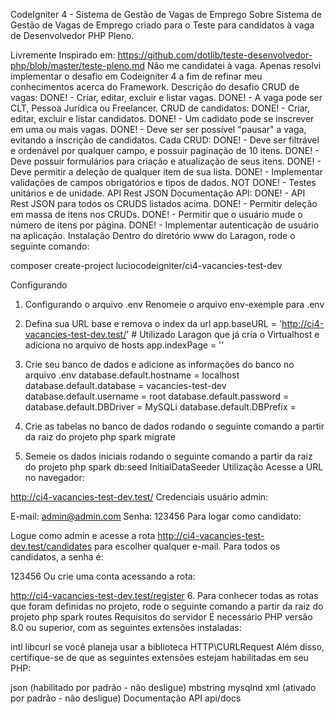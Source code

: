 CodeIgniter 4 - Sistema de Gestão de Vagas de Emprego
Sobre
Sistema de Gestão de Vagas de Emprego criado para o Teste para candidatos à vaga de Desenvolvedor PHP Pleno.

Livremente Inspirado em: https://github.com/dotlib/teste-desenvolvedor-php/blob/master/teste-pleno.md
Não me candidatei à vaga. Apenas resolvi implementar o desafio em Codeigniter 4 a fim de refinar meu conhecimentos acerca do Framework.
Descrição do desafio
CRUD de vagas:
DONE! - Criar, editar, excluir e listar vagas.
DONE! - A vaga pode ser CLT, Pessoa Jurídica ou Freelancer.
CRUD de candidatos:
DONE! - Criar, editar, excluir e listar candidatos.
DONE! - Um cadidato pode se inscrever em uma ou mais vagas.
DONE! - Deve ser ser possível "pausar" a vaga, evitando a inscrição de candidatos.
Cada CRUD:
DONE! - Deve ser filtrável e ordenável por qualquer campo, e possuir paginação de 10 itens.
DONE! - Deve possuir formulários para criação e atualização de seus itens.
DONE! - Deve permitir a deleção de qualquer item de sua lista.
DONE! - Implementar validações de campos obrigatórios e tipos de dados.
NOT DONE! - Testes unitários e de unidade.
API Rest JSON Documentação API:
DONE! - API Rest JSON para todos os CRUDS listados acima.
DONE! - Permitir deleção em massa de itens nos CRUDs.
DONE! - Permitir que o usuário mude o número de itens por página.
DONE! - Implementar autenticação de usuário na aplicação.
Instalação
Dentro do diretório www do Laragon, rode o seguinte comando:

composer create-project luciocodeigniter/ci4-vacancies-test-dev

Configurando
1. Configurando o arquivo .env
Renomeie o arquivo env-exemple para .env

2. Defina sua URL base e remova o index da url
app.baseURL = 'http://ci4-vacancies-test-dev.test/' # Utilizado Laragon que já cria o Virtualhost e adiciona no arquivo de hosts
app.indexPage = ''
3. Crie seu banco de dados e adicione as informações do banco no arquivo .env
database.default.hostname = localhost
database.default.database = vacancies-test-dev
database.default.username = root
database.default.password = 
database.default.DBDriver = MySQLi
database.default.DBPrefix =
4. Crie as tabelas no banco de dados rodando o seguinte comando a partir da raiz do projeto
php spark migrate
5. Semeie os dados iniciais rodando o seguinte comando a partir da raiz do projeto
php spark db:seed InitialDataSeeder
Utilização
Acesse a URL no navegador:

http://ci4-vacancies-test-dev.test/
Credenciais usuário admin:

E-mail: admin@admin.com
Senha: 123456
Para logar como candidato:

Logue como admin e acesse a rota http://ci4-vacancies-test-dev.test/candidates para escolher qualquer e-mail.
Para todos os candidatos, a senha é:

123456
Ou crie uma conta acessando a rota:

http://ci4-vacancies-test-dev.test/register
6. Para conhecer todas as rotas que foram definidas no projeto, rode o seguinte comando a partir da raiz do projeto
php spark routes
Requisitos do servidor
É necessário PHP versão 8.0 ou superior, com as seguintes extensões instaladas:

intl
libcurl se você planeja usar a biblioteca HTTP\CURLRequest
Além disso, certifique-se de que as seguintes extensões estejam habilitadas em seu PHP:

json (habilitado por padrão - não desligue)
mbstring
mysqlnd
xml (ativado por padrão - não desligue)
Documentação API
api/docs
